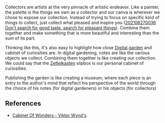 Collectors are artists at the very pinnacle of artistic endeavor. Like a painter, the palette is the things we own as a collector and our canva is wherever we chose to expose our collection. Instead of trying to focus on specific kind of things to collect, just collect what pleased and inspire you ([202106270036 Don't search for good taste, search for pleasant things](202106270036%20Don't%20search%20for%20good%20taste,%20search%20for%20pleasant%20things.md)). Combine them together and make something that is more beautiful and interesting than the sum of its part. 

Thinking like this, it's also easy to highlight how close [Digital garden](Digital%20garden.md) and cabinet of curiosities are. In digital gardening, notes are like the various objects we collect. Combining them together is like creating our collection. We could say that the [Zettelkasten](The%20zettelkasten%20method%20and%20how%20to%20take%20smart%20notes.md) slipbox is our personal cabinet of curiosities. 

Publishing the garden is like creating a museum, where each piece is an entry to the author's mind that reflect his perspective of the world through the choice of his notes (for digital gardeners) or his objects (for collectors)

## References
- [Cabinet Of Wonders - Viktor Wynd's](Cabinet%20Of%20Wonders%20-%20Viktor%20Wynd's.md)